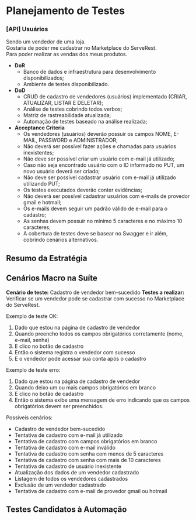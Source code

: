 # Planejamento de Testes
### **[API] Usuários**
Sendo um vendedor de uma loja.\
Gostaria de poder me cadastrar no Marketplace do ServeRest.\
Para poder realizar as vendas dos meus produtos.
- **DoR**
   - Banco de dados e infraestrutura para desenvolvimento disponibilizados;
   - Ambiente de testes disponibilizado.
- **DoD**
   - CRUD de cadastro de vendedores (usuários) implementado (CRIAR, ATUALIZAR, LISTAR E DELETAR);
   - Análise de testes cobrindo todos verbos;
   - Matriz de rastreabilidade atualizada;
   - Automação de testes baseado na análise realizada;
- **Acceptance Criteria**
   - Os vendedores (usuários) deverão possuir os campos NOME, E-MAIL, PASSWORD e ADMINISTRADOR;
   - Não deverá ser possível fazer ações e chamadas para usuários inexistentes;
   - Não deve ser possível criar um usuário com e-mail já utilizado;
   - Caso não seja encontrado usuário com o ID informado no PUT, um novo usuário deverá ser criado;
   - Não deve ser possível cadastrar usuário com e-mail já utilizado utilizando PUT;
   - Os testes executados deverão conter evidências;
   - Não deverá ser possível cadastrar usuários com e-mails de provedor gmail e hotmail;
   - Os e-mails devem seguir um padrão válido de e-mail para o cadastro;
   - As senhas devem possuír no mínimo 5 caracteres e no máximo 10 caracteres;
   - A cobertura de testes deve se basear no Swagger e ir além, cobrindo cenários alternativos.

## Resumo da Estratégia


## Cenários Macro na Suíte
**Cenário de teste:** Cadastro de vendedor bem-sucedido
**Testes a realizar:** Verificar se um vendedor pode se cadastrar com sucesso no Marketplace do ServeRest.

Exemplo de teste OK:
1.	Dado que estou na página de cadastro de vendedor
2.	Quando preencho todos os campos obrigatórios corretamente (nome, e-mail, senha)
3.	E clico no botão de cadastro
4.	Então o sistema registra o vendedor com sucesso
5.	E o vendedor pode acessar sua conta após o cadastro

Exemplo de teste erro:
1.	Dado que estou na página de cadastro de vendedor
2.	Quando deixo um ou mais campos obrigatórios em branco
3.	E clico no botão de cadastro
4.	Então o sistema exibe uma mensagem de erro indicando que os campos obrigatórios devem ser preenchidos.

Possíveis cenários:
- Cadastro de vendedor bem-sucedido
- Tentativa de cadastro com e-mail já utilizado
- Tentativa de cadastro com campos obrigatórios em branco
- Tentativa de cadastro com e-mail inválido
- Tentativa de cadastro com senha com menos de 5 caracteres
- Tentativa de cadastro com senha com mais de 10 caracteres
- Tentativa de cadastro de usuário inexistente
- Atualização dos dados de um vendedor cadastrado
- Listagem de todos os vendedores cadastrados
- Exclusão de um vendedor cadastrado
- Tentativa de cadastro com e-mail de provedor gmail ou hotmail


## Testes Candidatos à Automação
